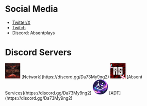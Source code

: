 # Social Media
* [Twitter/X](https://x.com/absentplays)
* [Twitch](https://www.twitch.tv/absentplays)
* Discord: Absentplays

# Discord Servers

<img src="/assets/images/network.png" alt="Network" width="50" height="50">
[Network](https://discord.gg/Da73My9ng2)

<img src="assets/images/AS.png" alt="AS" width="50" height="50">
[Absent Services](https://discord.gg/Da73My9ng2)

<img src="/assets/images/ADT.png" alt="ADT" width="50" height="50">
[ADT](https://discord.gg/Da73My9ng2)